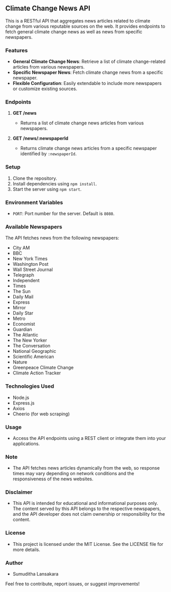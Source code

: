 ## Climate Change News API

This is a RESTful API that aggregates news articles related to climate change from various reputable sources on the web. It provides endpoints to fetch general climate change news as well as news from specific newspapers.

### Features
- **General Climate Change News**: Retrieve a list of climate change-related articles from various newspapers.
- **Specific Newspaper News**: Fetch climate change news from a specific newspaper.
- **Flexible Configuration**: Easily extendable to include more newspapers or customize existing sources.

### Endpoints

1. **GET /news**
   - Returns a list of climate change news articles from various newspapers.

2. **GET /news/:newspaperId**
   - Returns climate change news articles from a specific newspaper identified by `:newspaperId`.

### Setup
1. Clone the repository.
2. Install dependencies using `npm install`.
3. Start the server using `npm start`.

### Environment Variables
- `PORT`: Port number for the server. Default is `8080`.

### Available Newspapers
The API fetches news from the following newspapers:

- City AM
- BBC
- New York Times
- Washington Post
- Wall Street Journal
- Telegraph
- Independent
- Times
- The Sun
- Daily Mail
- Express
- Mirror
- Daily Star
- Metro
- Economist
- Guardian
- The Atlantic
- The New Yorker
- The Conversation
- National Geographic
- Scientific American
- Nature
- Greenpeace Climate Change
- Climate Action Tracker

### Technologies Used
- Node.js
- Express.js
- Axios
- Cheerio (for web scraping)

### Usage
- Access the API endpoints using a REST client or integrate them into your applications.

### Note
- The API fetches news articles dynamically from the web, so response times may vary depending on network conditions and the responsiveness of the news websites.

### Disclaimer
- This API is intended for educational and informational purposes only. The content served by this API belongs to the respective newspapers, and the API developer does not claim ownership or responsibility for the content.

### License
- This project is licensed under the MIT License. See the LICENSE file for more details.

### Author
- Sumuditha Lansakara

Feel free to contribute, report issues, or suggest improvements!